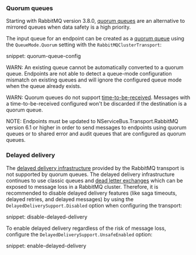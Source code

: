### Quorum queues

Starting with RabbitMQ version 3.8.0, [quorum queues](https://www.rabbitmq.com/quorum-queues.html) are an alternative to mirrored queues when data safety is a high priority.

The input queue for an endpoint can be created as a [quorum queue](https://www.rabbitmq.com/quorum-queues.html) using the `QueueMode.Quorum` setting with the `RabbitMQClusterTransport`:

snippet: quorum-queue-config

WARN: An existing queue cannot be automatically converted to a quorum queue. Endpoints are not able to detect a queue-mode configuration mismatch on existing queues and will ignore the configured queue mode when the queue already exists.

WARN: Quorum queues do not support [time-to-be-received](/nservicebus/messaging/discard-old-messages.md). Messages with a time-to-be-received configured won't be discarded if the destination is a quorum queue.

NOTE: Endpoints must be updated to NServiceBus.Transport.RabbitMQ version 6.1 or higher in order to send messages to endpoints using quorum queues or to shared error and audit queues that are configured as quorum queues.

### Delayed delivery

The [delayed delivery infrastructure](/transports/rabbitmq/delayed-delivery.md) provided by the RabbitMQ transport is not supported by quorum queues. The delayed delivery infrastructure continues to use classic queues and [dead letter exchanges](https://www.rabbitmq.com/dlx.html) which can be exposed to message loss in a RabbitMQ cluster. Therefore, it is recommended to disable delayed delivery features (like saga timeouts, delayed retries, and delayed messages) by using the `DelayedDeliverySupport.Disabled` option when configuring the transport:

snippet: disable-delayed-delivery

To enable delayed delivery regardless of the risk of message loss, configure the `DelayedDeliverySupport.UnsafeEnabled` option:

snippet: enable-delayed-delivery